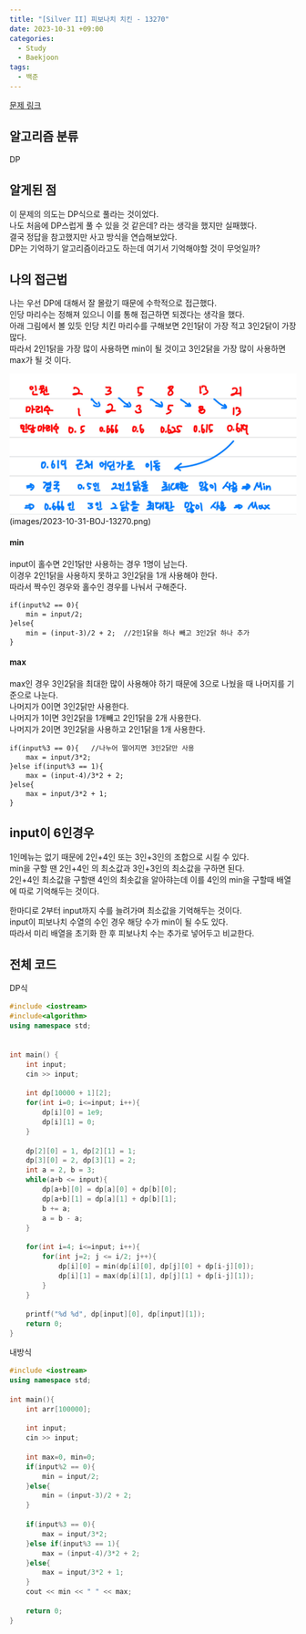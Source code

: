 ```yaml
---
title: "[Silver II] 피보나치 치킨 - 13270"
date: 2023-10-31 +09:00
categories:
  - Study
  - Baekjoon
tags:
  - 백준
---
```

[문제 링크](https://www.acmicpc.net/problem/13270)
## 알고리즘 분류
DP

## 알게된 점
이 문제의 의도는 DP식으로 풀라는 것이었다.  
나도 처음에 DP스럽게 풀 수 있을 것 같은데? 라는 생각을 했지만 실패했다.  
결국 정답을 참고했지만 사고 방식을 연습해보았다.  
DP는 기억하기 알고리즘이라고도 하는데 여기서 기억해야할 것이 무엇일까?

## 나의 접근법
나는 우선 DP에 대해서 잘 몰랐기 때문에 수학적으로 접근했다.  
인당 마리수는 정해져 있으니 이를 통해 접근하면 되겠다는 생각을 했다.  
아래 그림에서 볼 있듯 인당 치킨 마리수를 구해보면 2인1닭이 가장 적고 3인2닭이 가장 많다.  
따라서 2인1닭을 가장 많이 사용하면 min이 될 것이고 3인2닭을 가장 많이 사용하면 max가 될 것 이다.


![2023-10-31-BOJ-13270](../images/2023-10-31-BOJ-13270.png)(images/2023-10-31-BOJ-13270.png)
#### min

input이 홀수면 2인1닭만 사용하는 경우 1명이 남는다.  
이경우 2인1닭을 사용하지 못하고 3인2닭을 1개 사용해야 한다.  
따라서 짝수인 경우와 홀수인 경우를 나눠서 구해준다.

```
if(input%2 == 0){
    min = input/2;
}else{
    min = (input-3)/2 + 2;  //2인1닭을 하나 빼고 3인2닭 하나 추가
}
```

#### max

max인 경우 3인2닭을 최대한 많이 사용해야 하기 때문에 3으로 나눴을 때 나머지를 기준으로 나눈다.  
나머지가 0이면 3인2닭만 사용한다.  
나머지가 1이면 3인2닭을 1개빼고 2인1닭을 2개 사용한다.  
나머지가 2이면 3인2닭을 사용하고 2인1닭을 1개 사용한다.

```
if(input%3 == 0){   //나누어 떨어지면 3인2닭만 사용
    max = input/3*2;
}else if(input%3 == 1){
    max = (input-4)/3*2 + 2;
}else{
    max = input/3*2 + 1;
}
```


## input이 6인경우

1인메뉴는 없기 때문에 2인+4인 또는 3인+3인의 조합으로 시킬 수 있다.  
min을 구할 땐 2인+4인 의 최소값과 3인+3인의 최소값을 구하면 된다.  
2인+4인 최소값을 구할땐 4인의 최솟값을 알아햐는데 
이를 4인의 min을 구할때 배열에 따로 기억해두는 것이다.

한마디로 2부터 input까지 수를 늘려가며 최소값을 기억해두는 것이다.  
input이 피보나치 수열의 수인 경우 해당 수가 min이 될 수도 있다.  
따라서 미리 배열을 초기화 한 후 피보나치 수는 추가로 넣어두고 비교한다.

## 전체 코드

DP식

```c++
#include <iostream>
#include<algorithm>
using namespace std;


int main() {
    int input;
    cin >> input;

    int dp[10000 + 1][2];
    for(int i=0; i<=input; i++){
        dp[i][0] = 1e9;
        dp[i][1] = 0;
    }

    dp[2][0] = 1, dp[2][1] = 1;
    dp[3][0] = 2, dp[3][1] = 2;
    int a = 2, b = 3;
    while(a+b <= input){
        dp[a+b][0] = dp[a][0] + dp[b][0];
        dp[a+b][1] = dp[a][1] + dp[b][1];
        b += a;
        a = b - a;
    }

    for(int i=4; i<=input; i++){
        for(int j=2; j <= i/2; j++){
            dp[i][0] = min(dp[i][0], dp[j][0] + dp[i-j][0]);
            dp[i][1] = max(dp[i][1], dp[j][1] + dp[i-j][1]);
        }
    }

    printf("%d %d", dp[input][0], dp[input][1]);
    return 0;
}
```

내방식

```c++
#include <iostream>
using namespace std;

int main(){
    int arr[100000];

    int input;
    cin >> input;

    int max=0, min=0;
    if(input%2 == 0){
        min = input/2;
    }else{
        min = (input-3)/2 + 2;
    }

    if(input%3 == 0){
        max = input/3*2;
    }else if(input%3 == 1){
        max = (input-4)/3*2 + 2;
    }else{
        max = input/3*2 + 1;
    }
    cout << min << " " << max;

    return 0;
}
```